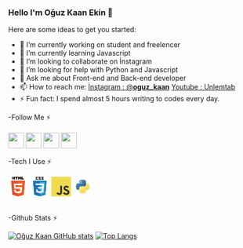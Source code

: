 ### Hello I'm Oğuz Kaan Ekin 👋
Here are some ideas to get you started:

- 🔭 I’m currently working on student and freelencer
- 🌱 I’m currently learning Javascript 
- 👯 I’m looking to collaborate on İnstagram
- 🤔 I’m looking for help with Python and Javascript
- 💬 Ask me about Front-end and Back-end developer
- 📫 How to reach me: [İnstagram : @__oguz_kaan__](https://www.instagram.com/__oguz_kaan__/?hl=tr) [Youtube : Unlemtab](https://www.youtube.com/channel/UCOvKB_NGWD8LAfOG3uqvP7A)
- ⚡ Fun fact: I spend almost 5 hours writing to codes every day.

-Follow Me ⚡ </br></br>
[<img height="32" width="32" color="yellow" src="https://unpkg.com/simple-icons@v5/icons/instagram.svg" />](https://www.instagram.com/__oguz_kaan__/?hl=tr)
[<img height="32" width="32" src="https://unpkg.com/simple-icons@v5/icons/youtube.svg" />](https://www.youtube.com/channel/UCOvKB_NGWD8LAfOG3uqvP7A)
[<img height="32" width="32" src="https://unpkg.com/simple-icons@v5/icons/discord.svg" />](https://discord.gg/HwpJFNFnyX)
[<img height="32" width="32" src="https://unpkg.com/simple-icons@v5/icons/linkedin.svg" />](https://www.linkedin.com/in/o%C4%9Fuz-kaan-ekin-b82585201/)

-Tech I Use ⚡ </br></br>
<img src ="https://raw.githubusercontent.com/github/explore/80688e429a7d4ef2fca1e82350fe8e3517d3494d/topics/html/html.png" width="40">
<img src ="https://raw.githubusercontent.com/github/explore/80688e429a7d4ef2fca1e82350fe8e3517d3494d/topics/css/css.png" width="40">
<img src ="https://raw.githubusercontent.com/github/explore/80688e429a7d4ef2fca1e82350fe8e3517d3494d/topics/javascript/javascript.png" width="40">
<img src ="https://raw.githubusercontent.com/github/explore/80688e429a7d4ef2fca1e82350fe8e3517d3494d/topics/python/python.png" width="40">

</br>
-Github Stats ⚡ 

[![Oğuz Kaan GitHub stats](https://github-readme-stats.vercel.app/api?username=mekroket)](https://github.com/mekroket)
[![Top Langs](https://github-readme-stats.vercel.app/api/top-langs/?username=mekroket)](https://github.com/mekroket)


